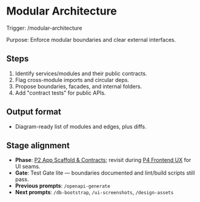 # Modular Architecture

Trigger: /modular-architecture

Purpose: Enforce modular boundaries and clear external interfaces.

## Steps

1. Identify services/modules and their public contracts.
2. Flag cross-module imports and circular deps.
3. Propose boundaries, facades, and internal folders.
4. Add "contract tests" for public APIs.

## Output format

- Diagram-ready list of modules and edges, plus diffs.

## Stage alignment

- **Phase**: [P2 App Scaffold & Contracts](WORKFLOW.md#p2-app-scaffold--contracts);
  revisit during [P4 Frontend UX](WORKFLOW.md#p4-frontend-ux) for UI seams.
- **Gate**: Test Gate lite — boundaries documented and lint/build scripts still pass.
- **Previous prompts**: `/openapi-generate`
- **Next prompts**: `/db-bootstrap`, `/ui-screenshots`, `/design-assets`
